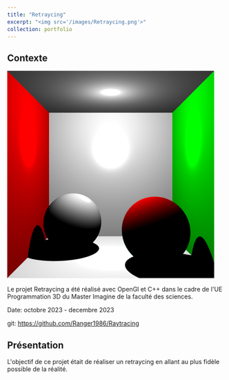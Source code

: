 ```yaml
---
title: "Retraycing"
excerpt: "<img src='/images/Retraycing.png'>"
collection: portfolio
---
```

## Contexte
![Map](/images/Retraycing.png)

Le projet Retraycing a été réalisé avec OpenGl et C++ dans le cadre de l'UE Programmation 3D du Master Imagine de la faculté des sciences.

Date: octobre 2023 - decembre 2023

git: https://github.com/Ranger1986/Raytracing

## Présentation

L'objectif de ce projet était de réaliser un retraycing en allant au plus fidèle possible de la réalité.